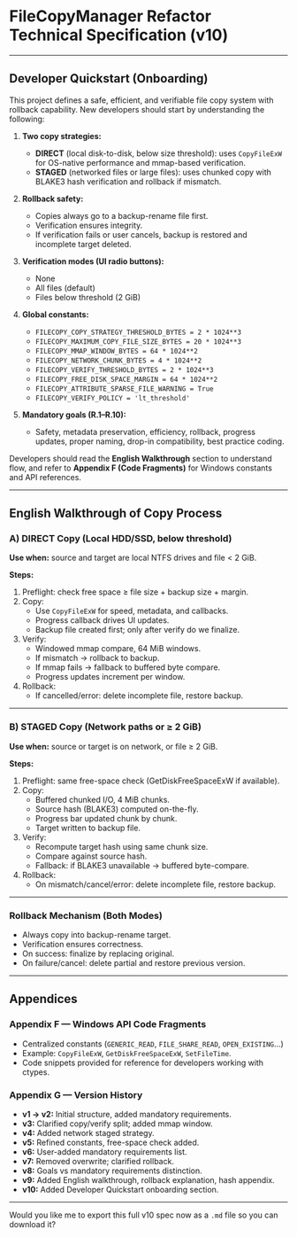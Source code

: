 # FileCopyManager Refactor Technical Specification (v10)

---

## Developer Quickstart (Onboarding)

This project defines a safe, efficient, and verifiable file copy system with rollback capability. New developers should start by understanding the following:

1. **Two copy strategies:**
   - **DIRECT** (local disk-to-disk, below size threshold): uses `CopyFileExW` for OS-native performance and mmap-based verification.
   - **STAGED** (networked files or large files): uses chunked copy with BLAKE3 hash verification and rollback if mismatch.

2. **Rollback safety:**
   - Copies always go to a backup-rename file first.
   - Verification ensures integrity.
   - If verification fails or user cancels, backup is restored and incomplete target deleted.

3. **Verification modes (UI radio buttons):**
   - None
   - All files (default)
   - Files below threshold (2 GiB)

4. **Global constants:**
   - `FILECOPY_COPY_STRATEGY_THRESHOLD_BYTES = 2 * 1024**3`
   - `FILECOPY_MAXIMUM_COPY_FILE_SIZE_BYTES = 20 * 1024**3`
   - `FILECOPY_MMAP_WINDOW_BYTES = 64 * 1024**2`
   - `FILECOPY_NETWORK_CHUNK_BYTES = 4 * 1024**2`
   - `FILECOPY_VERIFY_THRESHOLD_BYTES = 2 * 1024**3`
   - `FILECOPY_FREE_DISK_SPACE_MARGIN = 64 * 1024**2`
   - `FILECOPY_ATTRIBUTE_SPARSE_FILE_WARNING = True`
   - `FILECOPY_VERIFY_POLICY = 'lt_threshold'`

5. **Mandatory goals (R.1–R.10):**
   - Safety, metadata preservation, efficiency, rollback, progress updates, proper naming, drop-in compatibility, best practice coding.

Developers should read the **English Walkthrough** section to understand flow, and refer to **Appendix F (Code Fragments)** for Windows constants and API references.

---

## English Walkthrough of Copy Process

### A) DIRECT Copy (Local HDD/SSD, below threshold)

**Use when:** source and target are local NTFS drives and file < 2 GiB.

**Steps:**
1. Preflight: check free space ≥ file size + backup size + margin.
2. Copy:
   - Use `CopyFileExW` for speed, metadata, and callbacks.
   - Progress callback drives UI updates.
   - Backup file created first; only after verify do we finalize.
3. Verify:
   - Windowed mmap compare, 64 MiB windows.
   - If mismatch → rollback to backup.
   - If mmap fails → fallback to buffered byte compare.
   - Progress updates increment per window.
4. Rollback:
   - If cancelled/error: delete incomplete file, restore backup.

---

### B) STAGED Copy (Network paths or ≥ 2 GiB)

**Use when:** source or target is on network, or file ≥ 2 GiB.

**Steps:**
1. Preflight: same free-space check (GetDiskFreeSpaceExW if available).
2. Copy:
   - Buffered chunked I/O, 4 MiB chunks.
   - Source hash (BLAKE3) computed on-the-fly.
   - Progress bar updated chunk by chunk.
   - Target written to backup file.
3. Verify:
   - Recompute target hash using same chunk size.
   - Compare against source hash.
   - Fallback: if BLAKE3 unavailable → buffered byte-compare.
4. Rollback:
   - On mismatch/cancel/error: delete incomplete file, restore backup.

---

### Rollback Mechanism (Both Modes)
- Always copy into backup-rename target.
- Verification ensures correctness.
- On success: finalize by replacing original.
- On failure/cancel: delete partial and restore previous version.

---

## Appendices

### Appendix F — Windows API Code Fragments
- Centralized constants (`GENERIC_READ`, `FILE_SHARE_READ`, `OPEN_EXISTING`…)
- Example: `CopyFileExW`, `GetDiskFreeSpaceExW`, `SetFileTime`.
- Code snippets provided for reference for developers working with ctypes.

### Appendix G — Version History
- **v1 → v2:** Initial structure, added mandatory requirements.
- **v3:** Clarified copy/verify split; added mmap window.
- **v4:** Added network staged strategy.
- **v5:** Refined constants, free-space check added.
- **v6:** User-added mandatory requirements list.
- **v7:** Removed overwrite; clarified rollback.
- **v8:** Goals vs mandatory requirements distinction.
- **v9:** Added English walkthrough, rollback explanation, hash appendix.
- **v10:** Added Developer Quickstart onboarding section.

---

Would you like me to export this full v10 spec now as a `.md` file so you can download it? 

